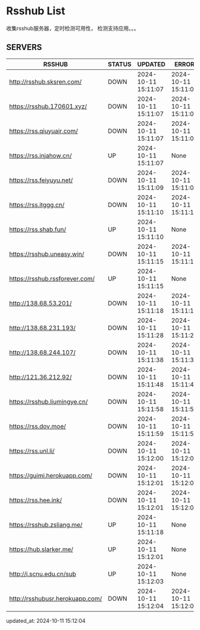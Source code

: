 # Rsshub List

收集rsshub服务器，定时检测可用性， 检测支持应用。。。


## SERVERS

|  RSSHUB   | STATUS  | UPDATED  | ERROR  | TWITTER |  
|  ----  | ----  | ----  | ----  | ---- |  
| http://rsshub.sksren.com/ | DOWN | 2024-10-11 15:11:07 | 2024-10-11 15:11:07 |  
| https://rsshub.170601.xyz/ | DOWN | 2024-10-11 15:11:07 | 2024-10-11 15:11:07 |  
| https://rss.qiuyuair.com/ | DOWN | 2024-10-11 15:11:07 | 2024-10-11 15:11:07 |  
| https://rss.injahow.cn/ | UP | 2024-10-11 15:11:07 | None ||  
| https://rss.feiyuyu.net/ | DOWN | 2024-10-11 15:11:09 | 2024-10-11 15:11:09 |  
| https://rss.itggg.cn/ | DOWN | 2024-10-11 15:11:10 | 2024-10-11 15:11:10 |  
| https://rss.shab.fun/ | UP | 2024-10-11 15:11:10 | None ||  
| https://rsshub.uneasy.win/ | DOWN | 2024-10-11 15:11:15 | 2024-10-11 15:11:15 |  
| https://rsshub.rssforever.com/ | UP | 2024-10-11 15:11:15 | None ||  
| http://138.68.53.201/ | DOWN | 2024-10-11 15:11:18 | 2024-10-11 15:11:18 |  
| http://138.68.231.193/ | DOWN | 2024-10-11 15:11:28 | 2024-10-11 15:11:28 |  
| http://138.68.244.107/ | DOWN | 2024-10-11 15:11:38 | 2024-10-11 15:11:38 |  
| http://121.36.212.92/ | DOWN | 2024-10-11 15:11:48 | 2024-10-11 15:11:48 |  
| https://rsshub.liumingye.cn/ | DOWN | 2024-10-11 15:11:58 | 2024-10-11 15:11:58 |  
| https://rss.dov.moe/ | DOWN | 2024-10-11 15:11:59 | 2024-10-11 15:11:59 |  
| https://rss.unl.li/ | DOWN | 2024-10-11 15:12:00 | 2024-10-11 15:12:00 |  
| https://guimi.herokuapp.com/ | DOWN | 2024-10-11 15:12:01 | 2024-10-11 15:12:01 |  
| https://rss.hee.ink/ | DOWN | 2024-10-11 15:12:01 | 2024-10-11 15:12:01 |  
| https://rsshub.zsliang.me/ | UP | 2024-10-11 15:11:18 | None |OK|  
| https://hub.slarker.me/ | UP | 2024-10-11 15:12:01 | None ||  
| http://i.scnu.edu.cn/sub | UP | 2024-10-11 15:12:03 | None ||  
| http://rsshubusr.herokuapp.com/ | DOWN | 2024-10-11 15:12:04 | 2024-10-11 15:12:04 |  
  

updated_at: 2024-10-11 15:12:04  
